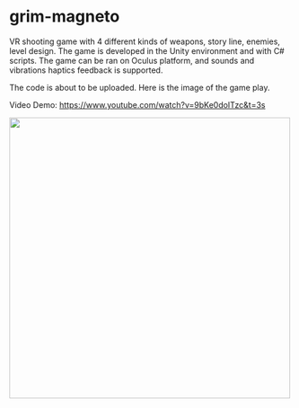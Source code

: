 # grim-magneto
VR shooting game with 4 different kinds of weapons, story line, enemies, level design. The game is developed in the Unity environment and with C# scripts.  The game can be ran on Oculus platform, and sounds and vibrations haptics feedback is supported.

The code is about to be uploaded. Here is the image of the game play.

Video Demo:
https://www.youtube.com/watch?v=9bKe0doITzc&t=3s

<img src=https://github.com/linStudyHard/grim-magneto/blob/main/demo.jpg width=500>
